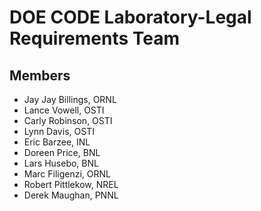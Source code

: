 # DOE CODE Laboratory-Legal Requirements Team

## Members
 - Jay Jay Billings, ORNL
 - Lance Vowell, OSTI
 - Carly Robinson, OSTI
 - Lynn Davis, OSTI
 - Eric Barzee, INL
 - Doreen Price, BNL
 - Lars Husebo, BNL
 - Marc Filigenzi, ORNL
 - Robert Pittlekow, NREL
 - Derek Maughan, PNNL
